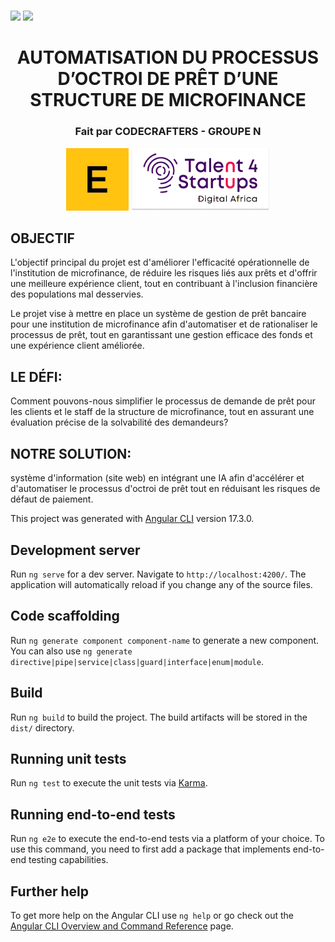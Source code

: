# 

![]("src/assets/readme/edacy.png")
![]("")

<h1 align = "center">AUTOMATISATION DU PROCESSUS D’OCTROI DE PRÊT D’UNE STRUCTURE DE MICROFINANCE</h1>
<h3 align = "center">Fait par CODECRAFTERS - GROUPE N</h3>

<div align = "center">
  <img height = "100" src = "src/assets/readme/edacy.png" alt = "EDACY">
  <img height = "100" src = "src/assets/readme/talent4startups.png" alt = "TALENT4STARTUPS">
</div>

## OBJECTIF
L'objectif principal du projet est d'améliorer l'efficacité opérationnelle de l'institution de microfinance, de réduire les risques liés aux prêts et d'offrir une meilleure expérience client, tout en contribuant à l'inclusion financière des populations mal desservies.

Le projet vise à mettre en place un système de gestion de prêt bancaire pour une institution de microfinance afin d'automatiser et de rationaliser le processus de prêt, tout en garantissant une gestion efficace des fonds et une expérience client améliorée.

## LE DÉFI:
Comment pouvons-nous simplifier le processus de demande de prêt pour les clients et le staff de la structure de microfinance, tout en assurant une évaluation précise de la solvabilité des demandeurs?

## NOTRE SOLUTION:
système d'information (site web) en intégrant une IA afin d'accélérer et d'automatiser le processus d'octroi de prêt tout en réduisant les risques de défaut de paiement.





This project was generated with [Angular CLI](https://github.com/angular/angular-cli) version 17.3.0.

## Development server

Run `ng serve` for a dev server. Navigate to `http://localhost:4200/`. The application will automatically reload if you change any of the source files.

## Code scaffolding

Run `ng generate component component-name` to generate a new component. You can also use `ng generate directive|pipe|service|class|guard|interface|enum|module`.

## Build

Run `ng build` to build the project. The build artifacts will be stored in the `dist/` directory.

## Running unit tests

Run `ng test` to execute the unit tests via [Karma](https://karma-runner.github.io).

## Running end-to-end tests

Run `ng e2e` to execute the end-to-end tests via a platform of your choice. To use this command, you need to first add a package that implements end-to-end testing capabilities.

## Further help

To get more help on the Angular CLI use `ng help` or go check out the [Angular CLI Overview and Command Reference](https://angular.io/cli) page.
